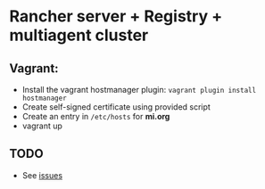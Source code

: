 # Rancher server + Registry + multiagent cluster

## Vagrant:
* Install the vagrant hostmanager plugin: `vagrant plugin install hostmanager`
* Create self-signed certificate using provided script
* Create an entry in `/etc/hosts` for **mi.org**
* vagrant up

## TODO

* See [issues][1]

[1]: https://github.com/misterarias/rancherTemplate/issues

